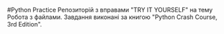 #Python Practice
Репозиторій з вправами "TRY IT YOURSELF" на тему Робота з файлами. Завдання виконані за книгою "Python Crash Course, 3rd Edition".
